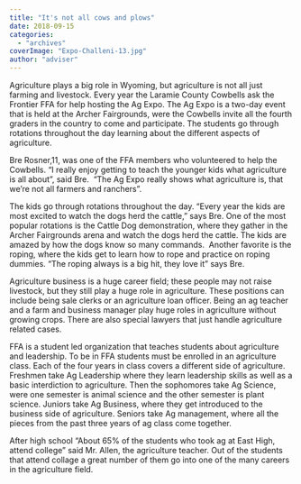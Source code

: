 ```yaml
---
title: "It's not all cows and plows"
date: 2018-09-15
categories: 
  - "archives"
coverImage: "Expo-Challeni-13.jpg"
author: "adviser"
---
```


Agriculture plays a big role in Wyoming, but agriculture is not all just farming and livestock. Every year the Laramie County Cowbells ask the Frontier FFA for help hosting the Ag Expo. The Ag Expo is a two-day event that is held at the Archer Fairgrounds, were the Cowbells invite all the fourth graders in the country to come and participate. The students go through rotations throughout the day learning about the different aspects of agriculture.

Bre Rosner,11, was one of the FFA members who volunteered to help the Cowbells. “I really enjoy getting to teach the younger kids what agriculture is all about”, said Bre.  “The Ag Expo really shows what agriculture is, that we’re not all farmers and ranchers”.

The kids go through rotations throughout the day. “Every year the kids are most excited to watch the dogs herd the cattle,” says Bre. One of the most popular rotations is the Cattle Dog demonstration, where they gather in the Archer Fairgrounds arena and watch the dogs herd the cattle. The kids are amazed by how the dogs know so many commands.  Another favorite is the roping, where the kids get to learn how to rope and practice on roping dummies. “The roping always is a big hit, they love it” says Bre.

Agriculture business is a huge career field; these people may not raise livestock, but they still play a huge role in agriculture. These positions can include being sale clerks or an agriculture loan officer. Being an ag teacher and a farm and business manager play huge roles in agriculture without growing crops. There are also special lawyers that just handle agriculture related cases.

FFA is a student led organization that teaches students about agriculture and leadership. To be in FFA students must be enrolled in an agriculture class. Each of the four years in class covers a different side of agriculture. Freshmen take Ag Leadership where they learn leadership skills as well as a basic interdiction to agriculture. Then the sophomores take Ag Science, were one semester is animal science and the other semester is plant science. Juniors take Ag Business, where they get introduced to the business side of agriculture. Seniors take Ag management, where all the pieces from the past three years of ag class come together.

After high school “About 65% of the students who took ag at East High, attend college” said Mr. Allen, the agriculture teacher. Out of the students that attend collage a great number of them go into one of the many careers in the agriculture field.
